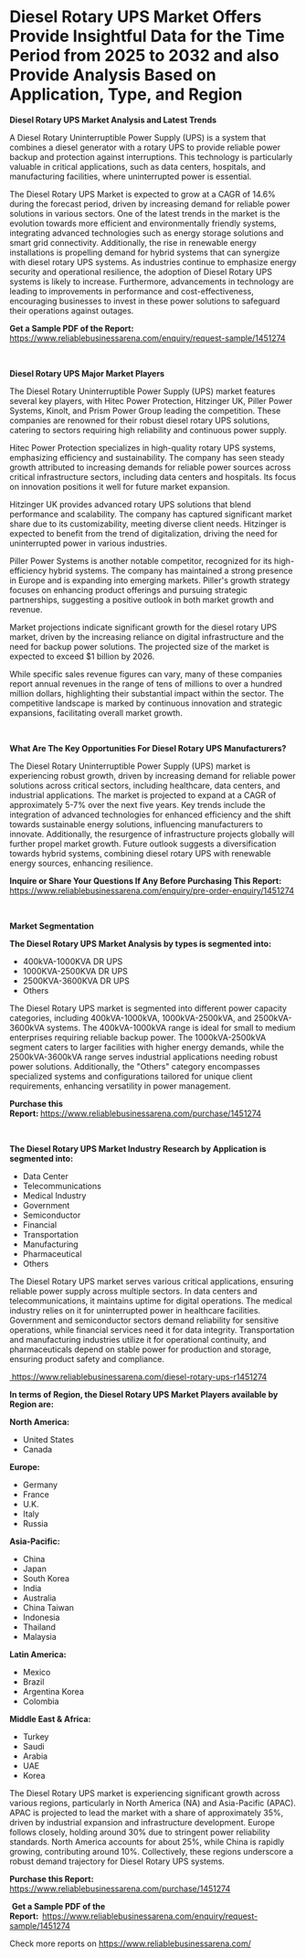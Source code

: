 <p><h1>Diesel Rotary UPS Market Offers Provide Insightful Data for the Time Period from 2025 to 2032 and also Provide Analysis Based on Application, Type, and Region</h1></p><p><strong>Diesel Rotary UPS Market Analysis and Latest Trends</strong></p>
<p><p>A Diesel Rotary Uninterruptible Power Supply (UPS) is a system that combines a diesel generator with a rotary UPS to provide reliable power backup and protection against interruptions. This technology is particularly valuable in critical applications, such as data centers, hospitals, and manufacturing facilities, where uninterrupted power is essential. </p><p>The Diesel Rotary UPS Market is expected to grow at a CAGR of 14.6% during the forecast period, driven by increasing demand for reliable power solutions in various sectors. One of the latest trends in the market is the evolution towards more efficient and environmentally friendly systems, integrating advanced technologies such as energy storage solutions and smart grid connectivity. Additionally, the rise in renewable energy installations is propelling demand for hybrid systems that can synergize with diesel rotary UPS systems. As industries continue to emphasize energy security and operational resilience, the adoption of Diesel Rotary UPS systems is likely to increase. Furthermore, advancements in technology are leading to improvements in performance and cost-effectiveness, encouraging businesses to invest in these power solutions to safeguard their operations against outages.</p></p>
<p><strong>Get a Sample PDF of the Report:&nbsp;</strong> <a href="https://www.reliablebusinessarena.com/enquiry/request-sample/1451274?utm_campaign=2396&utm_medium=2&utm_source=Github&utm_content=ia&utm_term=07042025&utm_id=diesel-rotary-ups">https://www.reliablebusinessarena.com/enquiry/request-sample/1451274</a></p>
<p>&nbsp;</p>
<p><strong>Diesel Rotary UPS Major Market Players</strong></p>
<p><p>The Diesel Rotary Uninterruptible Power Supply (UPS) market features several key players, with Hitec Power Protection, Hitzinger UK, Piller Power Systems, Kinolt, and Prism Power Group leading the competition. These companies are renowned for their robust diesel rotary UPS solutions, catering to sectors requiring high reliability and continuous power supply.</p><p>Hitec Power Protection specializes in high-quality rotary UPS systems, emphasizing efficiency and sustainability. The company has seen steady growth attributed to increasing demands for reliable power sources across critical infrastructure sectors, including data centers and hospitals. Its focus on innovation positions it well for future market expansion.</p><p>Hitzinger UK provides advanced rotary UPS solutions that blend performance and scalability. The company has captured significant market share due to its customizability, meeting diverse client needs. Hitzinger is expected to benefit from the trend of digitalization, driving the need for uninterrupted power in various industries.</p><p>Piller Power Systems is another notable competitor, recognized for its high-efficiency hybrid systems. The company has maintained a strong presence in Europe and is expanding into emerging markets. Piller's growth strategy focuses on enhancing product offerings and pursuing strategic partnerships, suggesting a positive outlook in both market growth and revenue.</p><p>Market projections indicate significant growth for the diesel rotary UPS market, driven by the increasing reliance on digital infrastructure and the need for backup power solutions. The projected size of the market is expected to exceed $1 billion by 2026.</p><p>While specific sales revenue figures can vary, many of these companies report annual revenues in the range of tens of millions to over a hundred million dollars, highlighting their substantial impact within the sector. The competitive landscape is marked by continuous innovation and strategic expansions, facilitating overall market growth.</p></p>
<p>&nbsp;</p>
<p><strong>What Are The Key Opportunities For Diesel Rotary UPS Manufacturers?</strong></p>
<p><p>The Diesel Rotary Uninterruptible Power Supply (UPS) market is experiencing robust growth, driven by increasing demand for reliable power solutions across critical sectors, including healthcare, data centers, and industrial applications. The market is projected to expand at a CAGR of approximately 5-7% over the next five years. Key trends include the integration of advanced technologies for enhanced efficiency and the shift towards sustainable energy solutions, influencing manufacturers to innovate. Additionally, the resurgence of infrastructure projects globally will further propel market growth. Future outlook suggests a diversification towards hybrid systems, combining diesel rotary UPS with renewable energy sources, enhancing resilience.</p></p>
<p><strong>Inquire or Share Your Questions If Any Before Purchasing This Report:</strong> <a href="https://www.reliablebusinessarena.com/enquiry/pre-order-enquiry/1451274?utm_campaign=2396&utm_medium=2&utm_source=Github&utm_content=ia&utm_term=07042025&utm_id=diesel-rotary-ups">https://www.reliablebusinessarena.com/enquiry/pre-order-enquiry/1451274</a></p>
<p>&nbsp;</p>
<p><strong>Market Segmentation</strong></p>
<p><strong>The Diesel Rotary UPS Market Analysis by types is segmented into:</strong></p>
<p><ul><li>400kVA-1000KVA DR UPS</li><li>1000KVA-2500KVA DR UPS</li><li>2500KVA-3600KVA DR UPS</li><li>Others</li></ul></p>
<p><p>The Diesel Rotary UPS market is segmented into different power capacity categories, including 400kVA-1000kVA, 1000kVA-2500kVA, and 2500kVA-3600kVA systems. The 400kVA-1000kVA range is ideal for small to medium enterprises requiring reliable backup power. The 1000kVA-2500kVA segment caters to larger facilities with higher energy demands, while the 2500kVA-3600kVA range serves industrial applications needing robust power solutions. Additionally, the "Others" category encompasses specialized systems and configurations tailored for unique client requirements, enhancing versatility in power management.</p></p>
<p><strong>Purchase this Report:&nbsp;</strong><a href="https://www.reliablebusinessarena.com/purchase/1451274?utm_campaign=2396&utm_medium=2&utm_source=Github&utm_content=ia&utm_term=07042025&utm_id=diesel-rotary-ups">https://www.reliablebusinessarena.com/purchase/1451274</a></p>
<p>&nbsp;</p>
<p><strong>The Diesel Rotary UPS Market Industry Research by Application is segmented into:</strong></p>
<p><ul><li>Data Center</li><li>Telecommunications</li><li>Medical Industry</li><li>Government</li><li>Semiconductor</li><li>Financial</li><li>Transportation</li><li>Manufacturing</li><li>Pharmaceutical</li><li>Others</li></ul></p>
<p><p>The Diesel Rotary UPS market serves various critical applications, ensuring reliable power supply across multiple sectors. In data centers and telecommunications, it maintains uptime for digital operations. The medical industry relies on it for uninterrupted power in healthcare facilities. Government and semiconductor sectors demand reliability for sensitive operations, while financial services need it for data integrity. Transportation and manufacturing industries utilize it for operational continuity, and pharmaceuticals depend on stable power for production and storage, ensuring product safety and compliance.</p></p>
<p><a href="https://www.reliablebusinessarena.com/diesel-rotary-ups-r1451274?utm_campaign=2396&utm_medium=2&utm_source=Github&utm_content=ia&utm_term=07042025&utm_id=diesel-rotary-ups">&nbsp;https://www.reliablebusinessarena.com/diesel-rotary-ups-r1451274</a></p>
<p><strong>In terms of Region, the Diesel Rotary UPS Market Players available by Region are:</strong></p>
<p>
    <p> <strong> North America: </strong>
        <ul>
            <li>United States</li>
            <li>Canada</li>
        </ul>
        </p> 
    <p> <strong> Europe: </strong>
        <ul>
            <li>Germany</li>
            <li>France</li>
            <li>U.K.</li>
            <li>Italy</li>
            <li>Russia</li>
        </ul>
        </p> 
    <p> <strong> Asia-Pacific: </strong>
        <ul>
            <li>China</li>
            <li>Japan</li>
            <li>South Korea</li>
            <li>India</li>
            <li>Australia</li>
            <li>China Taiwan</li>
            <li>Indonesia</li>
            <li>Thailand</li>
            <li>Malaysia</li>
        </ul>
        </p> 
    <p> <strong> Latin America: </strong>
        <ul>
            <li>Mexico</li>
            <li>Brazil</li>
            <li>Argentina Korea</li>
            <li>Colombia</li>
        </ul>
        </p> 
    <p> <strong> Middle East & Africa: </strong>
        <ul>
            <li>Turkey</li>
            <li>Saudi</li>
            <li>Arabia</li>
            <li>UAE</li>
            <li>Korea</li>
        </ul>
    </p>
    </p>
<p><p>The Diesel Rotary UPS market is experiencing significant growth across various regions, particularly in North America (NA) and Asia-Pacific (APAC). APAC is projected to lead the market with a share of approximately 35%, driven by industrial expansion and infrastructure development. Europe follows closely, holding around 30% due to stringent power reliability standards. North America accounts for about 25%, while China is rapidly growing, contributing around 10%. Collectively, these regions underscore a robust demand trajectory for Diesel Rotary UPS systems.</p></p>
<p><strong>Purchase this Report: </strong><a href="https://www.reliablebusinessarena.com/purchase/1451274?utm_campaign=2396&utm_medium=2&utm_source=Github&utm_content=ia&utm_term=07042025&utm_id=diesel-rotary-ups">https://www.reliablebusinessarena.com/purchase/1451274</a></p>
<p>&nbsp;<strong>Get a Sample PDF of the Report:&nbsp;&nbsp;</strong><a href="https://www.reliablebusinessarena.com/enquiry/request-sample/1451274?utm_campaign=2396&utm_medium=2&utm_source=Github&utm_content=ia&utm_term=07042025&utm_id=diesel-rotary-ups">https://www.reliablebusinessarena.com/enquiry/request-sample/1451274</a></p>
<p><strong></strong></p>
<p>Check more reports on <a href="https://www.reliablebusinessarena.com/?utm_campaign=2396&utm_medium=2&utm_source=Github&utm_content=ia&utm_term=07042025&utm_id=diesel-rotary-ups">https://www.reliablebusinessarena.com/</a></p>